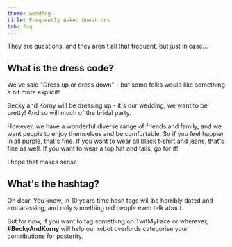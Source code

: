 ```yaml
---
theme: wedding
title: Frequently Asked Questions
tab: faq
---
```


They are questions, and they aren't all that frequent, but just in case...

## What is the dress code?

We've said "Dress up or dress down" - but some folks would like something a bit more explicit!

Becky and Korny will be dressing up - it's our wedding, we want to be pretty!  And so will much of the bridal party.

However, we have a wonderful diverse range of friends and family, and we want people to enjoy themselves and be comfortable.
So if you feel happier in all purple, that's fine.  If you want to wear all black t-shirt and jeans, that's fine as well.  If you want
to wear a top hat and tails, go for it!

I hope that makes sense.

## What's the hashtag?

Oh dear.  You know, in 10 years time hash tags will be horribly dated and embarassing, and only something old people even talk about.

But for now, if you want to tag something on TwitMyFace or wherever, **#BeckyAndKorny** will help our robot overlords categorise your
contributions for posterity.

